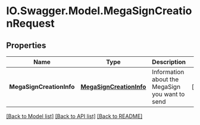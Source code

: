 # IO.Swagger.Model.MegaSignCreationRequest
## Properties

Name | Type | Description | Notes
------------ | ------------- | ------------- | -------------
**MegaSignCreationInfo** | [**MegaSignCreationInfo**](MegaSignCreationInfo.md) | Information about the MegaSign you want to send | [optional] 

[[Back to Model list]](../README.md#documentation-for-models) [[Back to API list]](../README.md#documentation-for-api-endpoints) [[Back to README]](../README.md)

